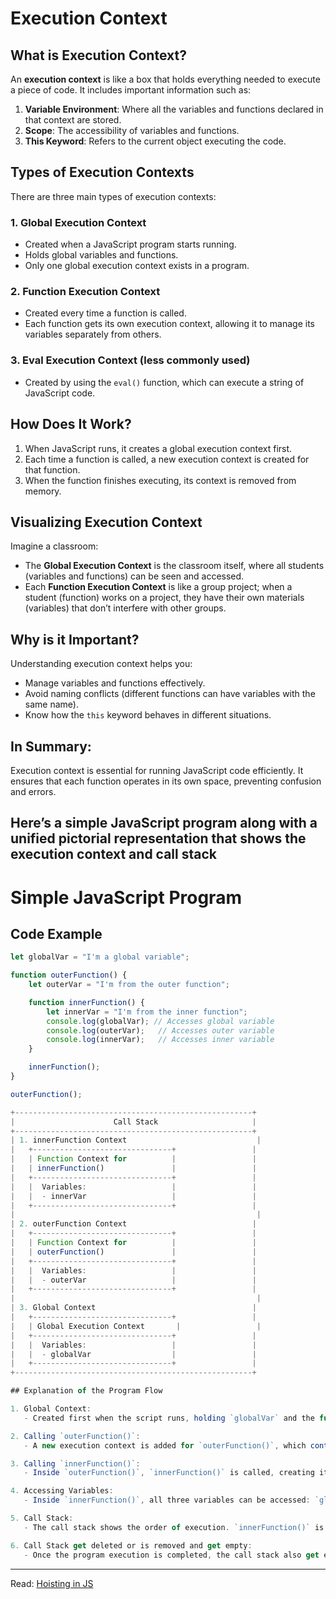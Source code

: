 # Execution Context

## What is Execution Context?

An **execution context** is like a box that holds everything needed to execute a piece of code. It includes important information such as:

1. **Variable Environment**: Where all the variables and functions declared in that context are stored.
2. **Scope**: The accessibility of variables and functions.
3. **This Keyword**: Refers to the current object executing the code.

## Types of Execution Contexts

There are three main types of execution contexts:

### 1. Global Execution Context

- Created when a JavaScript program starts running.
- Holds global variables and functions.
- Only one global execution context exists in a program.

### 2. Function Execution Context

- Created every time a function is called.
- Each function gets its own execution context, allowing it to manage its variables separately from others.

### 3. Eval Execution Context (less commonly used)

- Created by using the `eval()` function, which can execute a string of JavaScript code.

## How Does It Work?

1. When JavaScript runs, it creates a global execution context first.
2. Each time a function is called, a new execution context is created for that function.
3. When the function finishes executing, its context is removed from memory.

## Visualizing Execution Context

Imagine a classroom:

- The **Global Execution Context** is the classroom itself, where all students (variables and functions) can be seen and accessed.
- Each **Function Execution Context** is like a group project; when a student (function) works on a project, they have their own materials (variables) that don’t interfere with other groups.

## Why is it Important?

Understanding execution context helps you:

- Manage variables and functions effectively.
- Avoid naming conflicts (different functions can have variables with the same name).
- Know how the `this` keyword behaves in different situations.

## In Summary:

Execution context is essential for running JavaScript code efficiently. It ensures that each function operates in its own space, preventing confusion and errors.




## Here’s a simple JavaScript program along with a unified pictorial representation that shows the execution context and call stack

# Simple JavaScript Program

## Code Example

```javascript
let globalVar = "I'm a global variable";

function outerFunction() {
    let outerVar = "I'm from the outer function";

    function innerFunction() {
        let innerVar = "I'm from the inner function";
        console.log(globalVar); // Accesses global variable
        console.log(outerVar);   // Accesses outer variable
        console.log(innerVar);   // Accesses inner variable
    }

    innerFunction();
}

outerFunction();

+-----------------------------------------------------+
|                      Call Stack                     |
+-----------------------------------------------------+
| 1. innerFunction Context                             |
|   +-------------------------------+                 |
|   | Function Context for          |                 |
|   | innerFunction()               |                 |
|   +-------------------------------+                 |
|   |  Variables:                   |                 |
|   |  - innerVar                   |                 |
|   +-------------------------------+                 |
|                                                      |
| 2. outerFunction Context                            |
|   +-------------------------------+                 |
|   | Function Context for          |                 |
|   | outerFunction()               |                 |
|   +-------------------------------+                 |
|   |  Variables:                   |                 |
|   |  - outerVar                   |                 |
|   +-------------------------------+                 |
|                                                      |
| 3. Global Context                                   |
|   +-------------------------------+                 |
|   | Global Execution Context       |                 |
|   +-------------------------------+                 |
|   |  Variables:                   |                 |
|   |  - globalVar                  |                 |
|   +-------------------------------+                 |
+-----------------------------------------------------+

## Explanation of the Program Flow

1. Global Context: 
   - Created first when the script runs, holding `globalVar` and the function `outerFunction()`.

2. Calling `outerFunction()`: 
   - A new execution context is added for `outerFunction()`, which contains `outerVar` and `innerFunction()`.

3. Calling `innerFunction()`: 
   - Inside `outerFunction()`, `innerFunction()` is called, creating its own execution context which contains `innerVar`.

4. Accessing Variables: 
   - Inside `innerFunction()`, all three variables can be accessed: `globalVar`, `outerVar`, and `innerVar`.

5. Call Stack: 
   - The call stack shows the order of execution. `innerFunction()` is at the top while it runs, and once it completes, it’s removed, returning to `outerFunction()`, which then finishes and returns to the global context.

6. Call Stack get deleted or is removed and get empty:
   - Once the program execution is completed, the call stack also get empty removing the Global Execution Context.

```
*****

 Read: [Hoisting in JS](hoisting.md)

